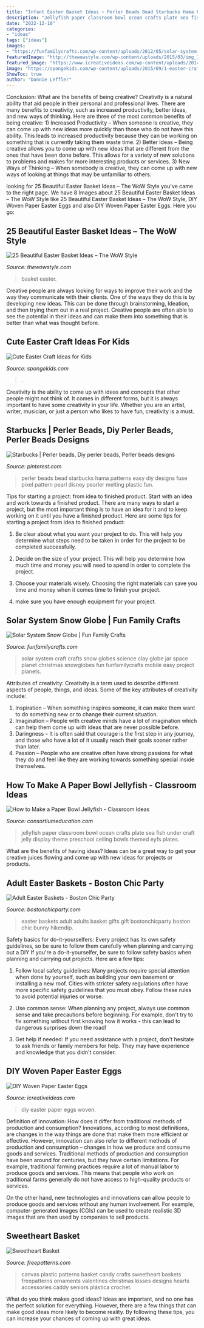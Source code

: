 ```yaml
---
title: "Infant Easter Basket Ideas ~ Perler Beads Bead Starbucks Hama Patterns Easy Diy Designs Fuse Pixel Pattern Pearl Disney Pearler Melting Plastic Fun"
description: "Jellyfish paper classroom bowl ocean crafts plate sea fish under craft jelly display theme preschool ceiling bowls themed eyfs plates"
date: "2022-12-10"
categories:
- "ideas"
tags: ["ideas"]
images:
- "https://funfamilycrafts.com/wp-content/uploads/2012/05/solar-system-craft.jpg"
featuredImage: "http://thewowstyle.com/wp-content/uploads/2015/03/img_1030easter-basket-ideas.jpg"
featured_image: "https://www.icreativeideas.com/wp-content/uploads/2014/04/DIY-Woven-Paper-Easter-Eggs-1.jpg"
image: "https://spongekids.com/wp-content/uploads/2015/09/1-easter-craft-ideas.jpg"
ShowToc: true
author: "Donnie Leffler"
---
```



Conclusion: What are the benefits of being creative?
Creativity is a natural ability that aid people in their personal and professional lives. There are many benefits to creativity, such as increased productivity, better ideas, and new ways of thinking. Here are three of the most common benefits of being creative: 1) Increased Productivity – When someone is creative, they can come up with new ideas more quickly than those who do not have this ability. This leads to increased productivity because they can be working on something that is currently taking them waste time. 2) Better Ideas – Being creative allows you to come up with new ideas that are different from the ones that have been done before. This allows for a variety of new solutions to problems and makes for more interesting products or services. 3) New Ways of Thinking – When somebody is creative, they can come up with new ways of looking at things that may be unfamiliar to others.

	

		
looking for 25 Beautiful Easter Basket Ideas – The WoW Style you've came to the right page. We have 8 Images about 25 Beautiful Easter Basket Ideas – The WoW Style like 25 Beautiful Easter Basket Ideas – The WoW Style, DIY Woven Paper Easter Eggs and also DIY Woven Paper Easter Eggs. Here you go:
		
    
## 25 Beautiful Easter Basket Ideas – The WoW Style

<img loading=lazy src="http://thewowstyle.com/wp-content/uploads/2015/03/img_1030easter-basket-ideas.jpg" onerror="this.onerror=null;this.src='https://tse1.mm.bing.net/th?id=OIP.UNEaQFHz6ti-grdwgZyPkgHaJ4&amp;pid=15.1';" alt="25 Beautiful Easter Basket Ideas – The WoW Style">

_Source: thewowstyle.com_

>basket easter. 

	

Creative people are always looking for ways to improve their work and the way they communicate with their clients. One of the ways they do this is by developing new ideas. This can be done through brainstorming, Ideation, and then trying them out in a real project. Creative people are often able to see the potential in their ideas and can make them into something that is better than what was thought before.

    
## Cute Easter Craft Ideas For Kids

<img loading=lazy src="https://spongekids.com/wp-content/uploads/2015/09/1-easter-craft-ideas.jpg" onerror="this.onerror=null;this.src='https://tse3.mm.bing.net/th?id=OIP.SCJU4TBcvSn24XVfKh2tEwHaKb&amp;pid=15.1';" alt="Cute Easter Craft Ideas for Kids">

_Source: spongekids.com_

>. 

	

Creativity is the ability to come up with ideas and concepts that other people might not think of. It comes in different forms, but it is always important to have some creativity in your life. Whether you are an artist, writer, musician, or just a person who likes to have fun, creativity is a must.

    
## Starbucks | Perler Beads, Diy Perler Beads, Perler Beads Designs

<img loading=lazy src="https://i.pinimg.com/736x/e5/69/1e/e5691eacf3a7ec9345c22b9a1d0bca1f.jpg" onerror="this.onerror=null;this.src='https://tse3.mm.bing.net/th?id=OIP.cnyGEBVTw33fyCUZrJXH8QHaNK&amp;pid=15.1';" alt="Starbucks | Perler beads, Diy perler beads, Perler beads designs">

_Source: pinterest.com_

>perler beads bead starbucks hama patterns easy diy designs fuse pixel pattern pearl disney pearler melting plastic fun. 

	

Tips for starting a project: from idea to finished product.
Start with an idea and work towards a finished product. There are many ways to start a project, but the most important thing is to have an idea for it and to keep working on it until you have a finished product. Here are some tips for starting a project from idea to finished product: 
1. Be clear about what you want your project to do. This will help you determine what steps need to be taken in order for the project to be completed successfully. 

2. Decide on the size of your project. This will help you determine how much time and money you will need to spend in order to complete the project. 

3. Choose your materials wisely. Choosing the right materials can save you time and money when it comes time to finish your project. 

4. make sure you have enough equipment for your project.

    
## Solar System Snow Globe | Fun Family Crafts

<img loading=lazy src="https://funfamilycrafts.com/wp-content/uploads/2012/05/solar-system-craft.jpg" onerror="this.onerror=null;this.src='https://tse4.mm.bing.net/th?id=OIP.yGEYxUQMoQvpj2CtYt7_6gHaLE&amp;pid=15.1';" alt="Solar System Snow Globe | Fun Family Crafts">

_Source: funfamilycrafts.com_

>solar system craft crafts snow globes science clay globe jar space planet christmas snowglobes fun funfamilycrafts mobile easy project planets. 

	

Attributes of creativity:
Creativity is a term used to describe different aspects of people, things, and ideas. Some of the key attributes of creativity include: 
1. Inspiration – When something inspires someone, it can make them want to do something new or to change their current situation.
2. Imagination – People with creative minds have a lot of imagination which can help them come up with ideas that are never possible before. 
3. Daringness – It is often said that courage is the first step in any journey, and those who have a lot of it usually reach their goals sooner rather than later. 
4. Passion – People who are creative often have strong passions for what they do and feel like they are working towards something special inside themselves.

    
## How To Make A Paper Bowl Jellyfish - Classroom Ideas

<img loading=lazy src="https://www.consortiumeducation.com/classroom-ideas/wp-content/uploads/2019/06/jelly.jpg" onerror="this.onerror=null;this.src='https://tse4.mm.bing.net/th?id=OIP.3dNnESVkghNYPBEW_FwK-wHaEu&amp;pid=15.1';" alt="How to Make a Paper Bowl Jellyfish - Classroom Ideas">

_Source: consortiumeducation.com_

>jellyfish paper classroom bowl ocean crafts plate sea fish under craft jelly display theme preschool ceiling bowls themed eyfs plates. 

	

What are the benefits of having ideas?
Ideas can be a great way to get your creative juices flowing and come up with new ideas for projects or products.

    
## Adult Easter Baskets - Boston Chic Party

<img loading=lazy src="https://bostonchicparty.com/wp-content/uploads/2017/04/Adult-Easter-Baskets-Easter-Baskets-for-adults-Boston-Chic-Party-8-800x1200.jpg" onerror="this.onerror=null;this.src='https://tse3.mm.bing.net/th?id=OIP.mTO9p5C83ye4-jha4FpSaAHaLH&amp;pid=15.1';" alt="Adult Easter Baskets - Boston Chic Party">

_Source: bostonchicparty.com_

>easter baskets adult adults basket gifts gift bostonchicparty boston chic bunny hikendip. 

	

Safety basics for do-it-yourselfers: Every project has its own safety guidelines, so be sure to follow them carefully when planning and carrying out a DIY
If you're a do-it-yourselfer, be sure to follow safety basics when planning and carrying out projects. Here are a few tips:
1. Follow local safety guidelines: Many projects require special attention when done by yourself, such as building your own basement or installing a new roof. Cities with stricter safety regulations often have more specific safety guidelines that you must obey. Follow these rules to avoid potential injuries or worse.

2. Use common sense: When planning any project, always use common sense and take precautions before beginning. For example, don't try to fix something without first knowing how it works - this can lead to dangerous surprises down the road!

3. Get help if needed: If you need assistance with a project, don't hesitate to ask friends or family members for help. They may have experience and knowledge that you didn't consider.

    
## DIY Woven Paper Easter Eggs

<img loading=lazy src="https://www.icreativeideas.com/wp-content/uploads/2014/04/DIY-Woven-Paper-Easter-Eggs-1.jpg" onerror="this.onerror=null;this.src='https://tse4.mm.bing.net/th?id=OIP.nqk8mlkdf6105kOm_97BuwHaHa&amp;pid=15.1';" alt="DIY Woven Paper Easter Eggs">

_Source: icreativeideas.com_

>diy easter paper eggs woven. 

	

Definition of innovation: How does it differ from traditional methods of production and consumption?
Innovations, according to most definitions, are changes in the way things are done that make them more efficient or effective. However, innovation can also refer to different methods of production and consumption – changes in how we produce and consume goods and services.
Traditional methods of production and consumption have been around for centuries, but they have certain limitations. For example, traditional farming practices require a lot of manual labor to produce goods and services. This means that people who work on traditional farms generally do not have access to high-quality products or services.

On the other hand, new technologies and innovations can allow people to produce goods and services without any human involvement. For example, computer-generated images (CGIs) can be used to create realistic 3D images that are then used by companies to sell products.

    
## Sweetheart Basket

<img loading=lazy src="http://www.freepatterns.com/images/patterns/large/1517_1.jpg" onerror="this.onerror=null;this.src='https://tse2.mm.bing.net/th?id=OIP.8JAbWpIZ6upPpRZpGwfuUgHaJ3&amp;pid=15.1';" alt="Sweetheart Basket">

_Source: freepatterns.com_

>canvas plastic patterns basket candy crafts sweetheart baskets freepatterns ornaments valentines christmas kisses designs hearts accessories caddy seniors plástica crochet. 

	

What do you think makes good ideas?
Ideas are important, and no one has the perfect solution for everything. However, there are a few things that can make good ideas more likely to become reality. By following these tips, you can increase your chances of coming up with great ideas.

